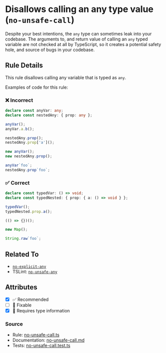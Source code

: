 # Disallows calling an any type value (`no-unsafe-call`)

Despite your best intentions, the `any` type can sometimes leak into your codebase.
The arguments to, and return value of calling an `any` typed variable are not checked at all by TypeScript, so it creates a potential safety hole, and source of bugs in your codebase.

## Rule Details

This rule disallows calling any variable that is typed as `any`.

Examples of code for this rule:

<!--tabs-->

### ❌ Incorrect

```ts
declare const anyVar: any;
declare const nestedAny: { prop: any };

anyVar();
anyVar.a.b();

nestedAny.prop();
nestedAny.prop['a']();

new anyVar();
new nestedAny.prop();

anyVar`foo`;
nestedAny.prop`foo`;
```

### ✅ Correct

```ts
declare const typedVar: () => void;
declare const typedNested: { prop: { a: () => void } };

typedVar();
typedNested.prop.a();

(() => {})();

new Map();

String.raw`foo`;
```

## Related To

- [`no-explicit-any`](./no-explicit-any.md)
- TSLint: [`no-unsafe-any`](https://palantir.github.io/tslint/rules/no-unsafe-any/)

## Attributes

- [x] ✅ Recommended
- [ ] 🔧 Fixable
- [x] 💭 Requires type information

### Source

- Rule: [no-unsafe-call.ts](https://github.com/typescript-eslint/typescript-eslint/blob/main/packages/eslint-plugin/src/rules/no-unsafe-call.ts)
- Documentation: [no-unsafe-call.md](https://github.com/typescript-eslint/typescript-eslint/blob/main/packages/eslint-plugin/docs/rules/no-unsafe-call.md)
- Tests: [no-unsafe-call.test.ts](https://github.com/typescript-eslint/typescript-eslint/blob/main/packages/eslint-plugin/tests/rules/no-unsafe-call.test.ts)
